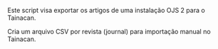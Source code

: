 Este script visa exportar os artigos de uma instalação OJS 2 para o Tainacan.

Cria um arquivo CSV por revista (journal) para importação manual no Tainacan.
